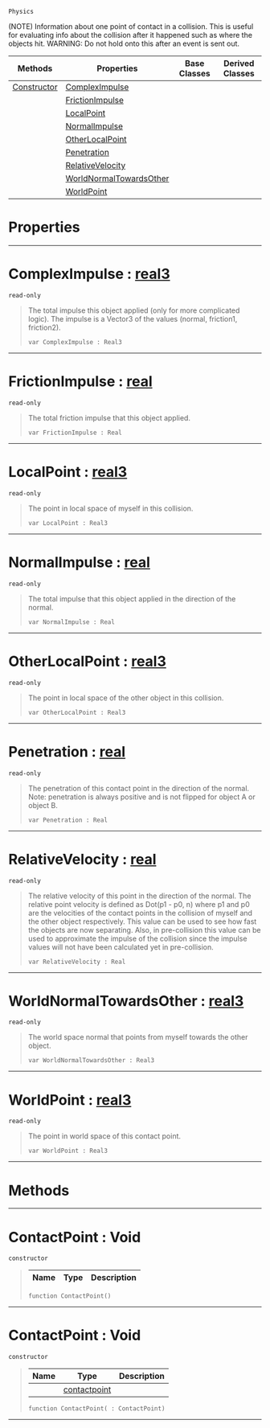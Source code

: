  `Physics`



(NOTE) Information about one point of contact in a collision. This is useful for evaluating info about the collision after it happened such as where the objects hit. WARNING: Do not hold onto this after an event is sent out.

|Methods|Properties|Base Classes|Derived Classes|
|---|---|---|---|
|[Constructor](contactpoint.md#contactpoint-void)|[ComplexImpulse](contactpoint.md#compleximpulse-zilch-engi)| | |
| |[FrictionImpulse](contactpoint.md#frictionimpulse-zilch-eng)| | |
| |[LocalPoint](contactpoint.md#localpoint-zilch-engine-d)| | |
| |[NormalImpulse](contactpoint.md#normalimpulse-zilch-engin)| | |
| |[OtherLocalPoint](contactpoint.md#otherlocalpoint-zilch-eng)| | |
| |[Penetration](contactpoint.md#penetration-zilch-engine)| | |
| |[RelativeVelocity](contactpoint.md#relativevelocity-zilch-en)| | |
| |[WorldNormalTowardsOther](contactpoint.md#worldnormaltowardsother)| | |
| |[WorldPoint](contactpoint.md#worldpoint-zilch-engine-d)| | |


 #  Properties


---  
 #  ComplexImpulse : [real3](../nada_base_types/real3.md)

 `read-only`

> The total impulse this object applied (only for more complicated logic). The impulse is a Vector3 of the values (normal, friction1, friction2).
> ```TS:Nada
> var ComplexImpulse : Real3


---  
 #  FrictionImpulse : [real](../nada_base_types/real.md)

 `read-only`

> The total friction impulse that this object applied.
> ```TS:Nada
> var FrictionImpulse : Real


---  
 #  LocalPoint : [real3](../nada_base_types/real3.md)

 `read-only`

> The point in local space of myself in this collision.
> ```TS:Nada
> var LocalPoint : Real3


---  
 #  NormalImpulse : [real](../nada_base_types/real.md)

 `read-only`

> The total impulse that this object applied in the direction of the normal.
> ```TS:Nada
> var NormalImpulse : Real


---  
 #  OtherLocalPoint : [real3](../nada_base_types/real3.md)

 `read-only`

> The point in local space of the other object in this collision.
> ```TS:Nada
> var OtherLocalPoint : Real3


---  
 #  Penetration : [real](../nada_base_types/real.md)

 `read-only`

> The penetration of this contact point in the direction of the normal. Note: penetration is always positive and is not flipped for object A or object B.
> ```TS:Nada
> var Penetration : Real


---  
 #  RelativeVelocity : [real](../nada_base_types/real.md)

 `read-only`

> The relative velocity of this point in the direction of the normal. The relative point velocity is defined as Dot(p1 - p0, n) where p1 and p0 are the velocities of the contact points in the collision of myself and the other object respectively. This value can be used to see how fast the objects are now separating. Also, in pre-collision this value can be used to approximate the impulse of the collision since the impulse values will not have been calculated yet in pre-collision.
> ```TS:Nada
> var RelativeVelocity : Real


---  
 #  WorldNormalTowardsOther : [real3](../nada_base_types/real3.md)

 `read-only`

> The world space normal that points from myself towards the other object.
> ```TS:Nada
> var WorldNormalTowardsOther : Real3


---  
 #  WorldPoint : [real3](../nada_base_types/real3.md)

 `read-only`

> The point in world space of this contact point.
> ```TS:Nada
> var WorldPoint : Real3


---  
 #  Methods


---  
 #  ContactPoint : Void

 `constructor`

> 
> |Name|Type|Description|
> |---|---|---|
> ```TS:Nada
> function ContactPoint()
> ``` 


---  
 #  ContactPoint : Void

 `constructor`

> 
> |Name|Type|Description|
> |---|---|---|
> ||[contactpoint](contactpoint.md)| |
> ```TS:Nada
> function ContactPoint( : ContactPoint)
> ``` 


---  
 

 